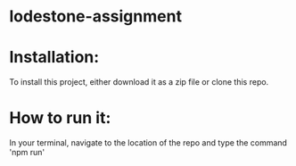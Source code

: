 # lodestone-assignment

# Installation:
To install this project, either download it as a zip file or clone this repo.

# How to run it:
In your terminal, navigate to the location of the repo and type the command 'npm run'